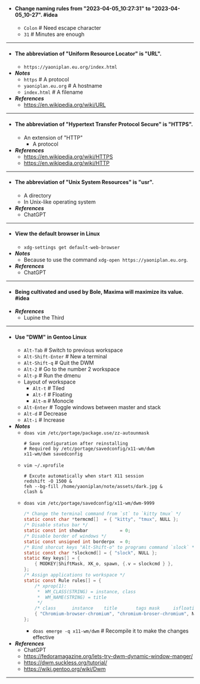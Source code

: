 - #### Change naming rules from "2023-04-05_10:27:31" to "2023-04-05_10-27". #idea
    - `Colon` # Need escape character
    - `31` # Minutes are enough
- ---
- #### The abbreviation of "Uniform Resource Locator" is "URL".
    - `https://yaoniplan.eu.org/index.html`
- ***Notes***
    - `https` # A protocol
    - `yaoniplan.eu.org` # A hostname
    - `index.html` # A filename
- ***References***
    - https://en.wikipedia.org/wiki/URL
- ---
- #### The abbreviation of "Hypertext Transfer Protocol Secure" is "HTTPS".
    - An extension of "HTTP"
        - A protocol
- ***References***
    - https://en.wikipedia.org/wiki/HTTPS
    - https://en.wikipedia.org/wiki/HTTP
- ---
- #### The abbreviation of "Unix System Resources" is "usr".
    - A directory
    - In Unix-like operating system
- ***References***
    - ChatGPT
- ---
- #### View the default browser in Linux
    - `xdg-settings get default-web-browser`
- ***Notes***
    - Because to use the command `xdg-open https://yaoniplan.eu.org`.
- ***References***
    - ChatGPT
- ---
- #### Being cultivated and used by Bole, Maxima will maximize its value. #idea
- ***References***
    - Lupine the Third
- ---
- #### Use "DWM" in Gentoo Linux
    - `Alt-Tab` # Switch to previous workspace
    - `Alt-Shift-Enter` # New a terminal
    - `Alt-Shift-q` # Quit the DWM
    - `Alt-2` # Go to the number 2 workspace
    - `Alt-p` # Run the dmenu
    - Layout of workspace
        - `Alt-t` # Tiled
        - `Alt-f` # Floating
        - `Alt-m` # Monocle
    - `Alt-Enter` # Toggle windows between master and stack
    - `Alt-d` # Decrease
    - `Alt-i` # Increase
- ***Notes***
    - `doas vim /etc/portage/package.use/zz-autounmask`
      ```
      # Save configuration after reinstalling
      # Required by /etc/portage/savedconfig/x11-wm/dwm
      x11-wm/dwm savedconfig
      ```
    - `vim ~/.xprofile`
      ```
      # Excute automatically when start X11 session
      redshift -O 1500 &
      feh --bg-fill /home/yaoniplan/note/assets/dark.jpg &
      clash &
      ```
    - `doas vim /etc/portage/savedconfig/x11-wm/dwm-9999`
      ```c
      /* Change the terminal command from `st` to `kitty tmux` */
      static const char *termcmd[]  = { "kitty", "tmux", NULL };
      /* Disable status bar */
      static const int showbar            = 0;
      /* Disable border of windows */
      static const unsigned int borderpx  = 0;
      /* Bind shorcut keys "Alt-Shift-o" to programs command `slock` */
      static const char *slockcmd[] = { "slock", NULL };
      static Key keys[] = {
          { MODKEY|ShiftMask, XK_o, spawn, {.v = slockcmd } },
      };
      /* Assign applications to workspace */
      static const Rule rules[] = {
          /* xprop(1):
           *  WM_CLASS(STRING) = instance, class
           *  WM_NAME(STRING) = title
           */
          /* class      instance    title       tags mask     isfloating   monitor */
          { "Chromium-browser-chromium", "chromium-broser-chromium", NULL, 1, 0, -1 },
      };
      ```
        - `doas emerge -q x11-wm/dwm` # Recompile it to make the changes effective
- ***References***
    - ChatGPT
    - https://fedoramagazine.org/lets-try-dwm-dynamic-window-manger/
    - https://dwm.suckless.org/tutorial/
    - https://wiki.gentoo.org/wiki/Dwm
- ---

